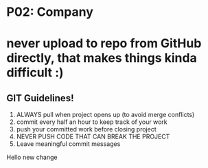 # P02: Company

# never upload to repo from GitHub directly, that makes things kinda difficult :)

## GIT Guidelines!
1. ALWAYS pull when project opens up (to avoid merge conflicts)
2. commit every half an hour to keep track of your work
3. push your committed work before closing project
4. NEVER PUSH CODE THAT CAN BREAK THE PROJECT
5. Leave meaningful commit messages

Hello new change